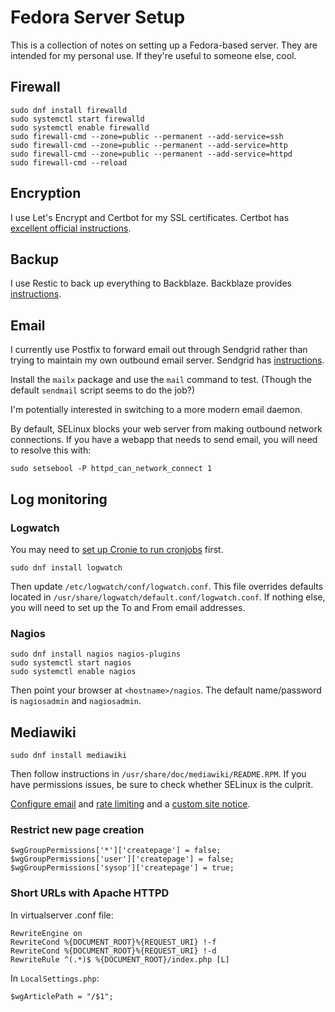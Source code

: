 # Fedora Server Setup

This is a collection of notes on setting up a Fedora-based server. They are intended for my personal use. If they're useful to someone else, cool.

## Firewall

```
sudo dnf install firewalld
sudo systemctl start firewalld
sudo systemctl enable firewalld
sudo firewall-cmd --zone=public --permanent --add-service=ssh
sudo firewall-cmd --zone=public --permanent --add-service=http
sudo firewall-cmd --zone=public --permanent --add-service=httpd
sudo firewall-cmd --reload
```

## Encryption

I use Let's Encrypt and Certbot for my SSL certificates. Certbot has [excellent official instructions](https://certbot.eff.org/instructions?ws=apache&os=fedora).

## Backup

I use Restic to back up everything to Backblaze. Backblaze provides [instructions](https://www.backblaze.com/docs/cloud-storage-integrate-restic-with-backblaze-b2).

## Email

I currently use Postfix to forward email out through Sendgrid rather than trying to maintain my own outbound email server. Sendgrid has [instructions](https://docs.sendgrid.com/for-developers/sending-email/postfix).

Install the `mailx` package and use the `mail` command to test. (Though the default `sendmail` script seems to do the job?)

I'm potentially interested in switching to a more modern email daemon.

By default, SELinux blocks your web server from making outbound network connections. If you have a webapp that needs to send email, you will need to resolve this with:

```
sudo setsebool -P httpd_can_network_connect 1
```

## Log monitoring

### Logwatch

You may need to [set up Cronie to run cronjobs](https://docs.fedoraproject.org/en-US/fedora/latest/system-administrators-guide/monitoring-and-automation/Automating_System_Tasks/) first.

```
sudo dnf install logwatch
```

Then update `/etc/logwatch/conf/logwatch.conf`. This file overrides defaults located in `/usr/share/logwatch/default.conf/logwatch.conf`. If nothing else, you will need to set up the To and From email addresses.

### Nagios

```
sudo dnf install nagios nagios-plugins
sudo systemctl start nagios
sudo systemctl enable nagios
```

Then point your browser at `<hostname>/nagios`. The default name/password is `nagiosadmin` and `nagiosadmin`.

## Mediawiki

```
sudo dnf install mediawiki
```

Then follow instructions in `/usr/share/doc/mediawiki/README.RPM`. If you have permissions issues, be sure to check whether SELinux is the culprit.

[Configure email](https://www.mediawiki.org/wiki/Manual:$wgSMTP) and [rate limiting](https://www.mediawiki.org/wiki/Manual:$wgRateLimits) and a [custom site notice](https://www.hostknox.com/knowledgebase/653/How-to-display-a-site-notice-at-the-top-of-pages-in-MediaWiki.html).

### Restrict new page creation

```
$wgGroupPermissions['*']['createpage'] = false;
$wgGroupPermissions['user']['createpage'] = false;
$wgGroupPermissions['sysop']['createpage'] = true;
```

### Short URLs with Apache HTTPD

In virtualserver .conf file:

```
RewriteEngine on
RewriteCond %{DOCUMENT_ROOT}%{REQUEST_URI} !-f
RewriteCond %{DOCUMENT_ROOT}%{REQUEST_URI} !-d
RewriteRule ^(.*)$ %{DOCUMENT_ROOT}/index.php [L]
```

In `LocalSettings.php`:

```
$wgArticlePath = "/$1";
```
